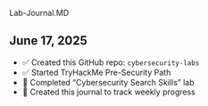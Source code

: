 Lab-Journal.MD
## June 17, 2025
- ✅ Created this GitHub repo: `cybersecurity-labs`
- ✅ Started TryHackMe Pre-Security Path
- 🧠 Completed “Cybersecurity Search Skills” lab
- 📄 Created this journal to track weekly progress
